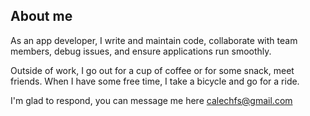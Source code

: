 
<!--
**caleabc/caleabc** is a ✨ _special_ ✨ repository because its `README.md` (this file) appears on your GitHub profile.

Here are some ideas to get you started:

- 🔭 I’m currently working on ...
- 🌱 I’m currently learning ...
- 👯 I’m looking to collaborate on ...
- 🤔 I’m looking for help with ...
- 💬 Ask me about ...
- 📫 How to reach me: ...
- 😄 Pronouns: ...
- ⚡ Fun fact: ...
-->

## About me

As an app developer, I write and maintain code, collaborate with team members, debug issues, and ensure applications run smoothly.

Outside of work, I go out for a cup of coffee or for some snack, meet friends. When I have some free time, I take a bicycle and go for a ride.

I'm glad to respond, you can message me here calechfs@gmail.com

